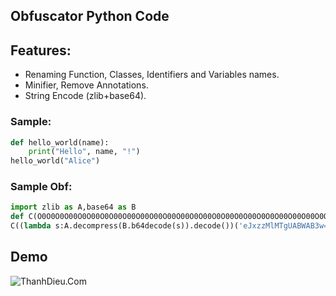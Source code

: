 ## Obfuscator Python Code
## Features:
- Renaming Function, Classes, Identifiers and Variables names.
- Minifier, Remove Annotations.
- String Encode (zlib+base64).
### Sample:
```python
def hello_world(name):
    print("Hello", name, "!")
hello_world("Alice")
```
### Sample Obf:
```python
import zlib as A,base64 as B
def C(O0O0O0O00O0O00O0O00O00O00O00O00O00O0O00O0O00O0O00O0O0O00O00O00O0O0O0O00O00O00O00O0O0O0O0O00O0O00O00O00O00O00O0O0O0O00O0O0O00O0O00O0O0O00O00O0O00O0O00O0O0O00O0O00O00O0O0O00O00O0O00O00O00O00O00O00O00O00O0O0O00O00O00O0O00O00O0O0O0O00O0O00O0O0O00O00O0O0O00O0O0O0):print((lambda s:A.decompress(B.b64decode(s)).decode())('eJzzSM3JyQcABYwB9Q=='),O0O0O0O00O0O00O0O00O00O00O00O00O00O0O00O0O00O0O00O0O0O00O00O00O0O0O0O00O00O00O00O0O0O0O0O00O0O00O00O00O00O00O0O0O0O00O0O0O00O0O00O0O0O00O00O0O00O0O00O0O0O00O0O00O00O0O0O00O00O0O00O00O00O00O00O00O00O00O0O0O00O00O00O0O00O00O0O0O0O00O0O00O0O0O00O00O0O0O00O0O0O0,(lambda s:A.decompress(B.b64decode(s)).decode())('eJxTBAAAIgAi'))
C((lambda s:A.decompress(B.b64decode(s)).decode())('eJxzzMlMTgUABWAB3w=='))
```
## Demo
![ThanhDieu.Com](https://i.imgur.com/HpvEXuN.png)
